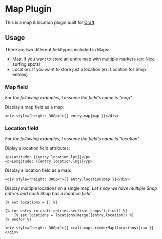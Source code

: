 # Map Plugin

This is a map & location plugin built for [Craft](http://buildwithcraft.com).

## Usage

There are two different fieldtypes included in Maps:

- Map: If you want to store an entire map with multiple markers (ex: Nice surfing spots)
- Location: If you want to store just a location (ex: Location for Shop entries)

### Map field

_For the following examples, I assume the field's name is "map"._

Display a map field as a map:

```
<div style="height: 300px">{{ entry.map|map }}</div>
```

### Location field

_For the following examples, I assume the field's name is "location"._

Diplay a location field attributes:

```
<p>Latitude: {{entry.location.lat}}</p>
<p>Longitude: {{entry.location.lng}}</p>
```

Display a location field as a map:

```
<div style="height: 300px">{{ entry.location|map }}</div>
```

Display multiple locations on a single map:
_Let's say we have multiple Shop entries and each Shop has a location field_

```
{% set locations = [] %}

{% for entry in craft.entries.section('shops').find() %}
	{% set locations = locations|merge([entry.location]) %}
{% endfor %}

<div style="height: 300px">{{ craft.maps.renderMap(locations)|raw }}</div>
```
